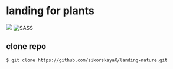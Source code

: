 # landing for plants

<img src="https://img.shields.io/badge/html5%20-%23E34F26.svg?&style=for-the-badge&logo=html5&logoColor=white"/> ![SASS](https://img.shields.io/badge/SASS-hotpink.svg?style=for-the-badge&logo=SASS&logoColor=white)
## clone repo
```bash
$ git clone https://github.com/sikorskayaX/landing-nature.git
```
